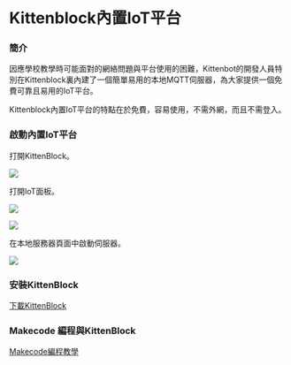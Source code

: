# Kittenblock內置IoT平台

### 簡介

因應學校教學時可能面對的網絡問題與平台使用的困難，Kittenbot的開發人員特別在Kittenblock裏內建了一個簡單易用的本地MQTT伺服器，為大家提供一個免費可靠且易用的IoT平台。

Kittenblock內置IoT平台的特點在於免費，容易使用，不需外網，而且不需登入。

### 啟動內置IoT平台

打開KittenBlock。

![](https://kittenbothk.readthedocs.io/en/latest/\_images/kb12.png)

打開IoT面板。

![](https://kittenbothk.readthedocs.io/en/latest/\_images/kb22.png)

![](https://kittenbothk.readthedocs.io/en/latest/\_images/kb32.png)

在本地服務器頁面中啟動伺服器。

![](https://kittenbothk.readthedocs.io/en/latest/\_images/kb42.png)

### 安裝KittenBlock

[下載KittenBlock](../../kittenblock/kttenblockgreen.md)

### Makecode 編程與KittenBlock

[Makecode編程教學](https://kittenbothk.readthedocs.io/en/latest/Wifibrick/MakeCode/mc\_kb.html)
